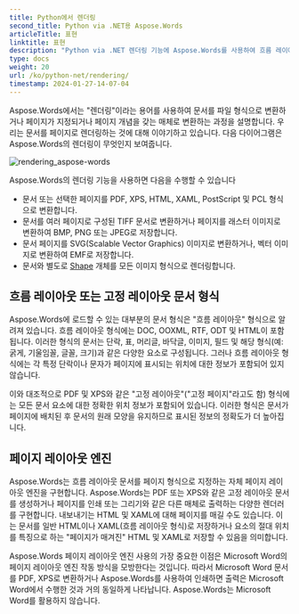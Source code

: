 ```yaml
---
title: Python에서 렌더링
second_title: Python via .NET용 Aspose.Words
articleTitle: 표현
linktitle: 표현
description: "Python via .NET 렌더링 기능에 Aspose.Words를 사용하여 흐름 레이아웃 문서를 페이지로 포맷하고 해당 문서나 선택한 페이지를 다른 문서(PDF, HTML, XPS 등) 또는 이미지(TIFF, PNG, SVG 등) 형식으로 변환합니다. 보기, 추가 변환 또는 인쇄."
type: docs
weight: 20
url: /ko/python-net/rendering/
timestamp: 2024-01-27-14-07-04
---
```


Aspose.Words에서는 "렌더링"이라는 용어를 사용하여 문서를 파일 형식으로 변환하거나 페이지가 지정되거나 페이지 개념을 갖는 매체로 변환하는 과정을 설명합니다. 우리는 문서를 페이지로 렌더링하는 것에 대해 이야기하고 있습니다. 다음 다이어그램은 Aspose.Words의 렌더링이 무엇인지 보여줍니다.

![rendering_aspose-words](/words/python-net/rendering/rendering-1.png)

Aspose.Words의 렌더링 기능을 사용하면 다음을 수행할 수 있습니다

- 문서 또는 선택한 페이지를 PDF, XPS, HTML, XAML, PostScript 및 PCL 형식으로 변환합니다.
- 문서를 여러 페이지로 구성된 TIFF 문서로 변환하거나 페이지를 래스터 이미지로 변환하여 BMP, PNG 또는 JPEG로 저장합니다.
- 문서 페이지를 SVG(Scalable Vector Graphics) 이미지로 변환하거나, 벡터 이미지로 변환하여 EMF로 저장합니다.
- 문서와 별도로 [Shape](https://reference.aspose.com/words/python-net/aspose.words.drawing/shape/) 개체를 모든 이미지 형식으로 렌더링합니다.

## 흐름 레이아웃 또는 고정 레이아웃 문서 형식

Aspose.Words에 로드할 수 있는 대부분의 문서 형식은 "흐름 레이아웃" 형식으로 알려져 있습니다. 흐름 레이아웃 형식에는 DOC, OOXML, RTF, ODT 및 HTML이 포함됩니다. 이러한 형식의 문서는 단락, 표, 머리글, 바닥글, 이미지, 필드 및 해당 형식(예: 굵게, 기울임꼴, 글꼴, 크기)과 같은 다양한 요소로 구성됩니다. 그러나 흐름 레이아웃 형식에는 각 특정 단락이나 문자가 페이지에 표시되는 위치에 대한 정보가 포함되어 있지 않습니다.

이와 대조적으로 PDF 및 XPS와 같은 "고정 레이아웃"("고정 페이지"라고도 함) 형식에는 모든 문서 요소에 대한 정확한 위치 정보가 포함되어 있습니다. 이러한 형식은 문서가 페이지에 배치된 후 문서의 원래 모양을 유지하므로 표시된 정보의 정확도가 더 높아집니다.

## 페이지 레이아웃 엔진

Aspose.Words는 흐름 레이아웃 문서를 페이지 형식으로 지정하는 자체 페이지 레이아웃 엔진을 구현합니다. Aspose.Words는 PDF 또는 XPS와 같은 고정 레이아웃 문서를 생성하거나 페이지를 인쇄 또는 그리기와 같은 다른 매체로 출력하는 다양한 렌더러를 구현합니다. 내보내기는 HTML 및 XAML에 대해 페이지를 매길 수도 있습니다. 이는 문서를 일반 HTML이나 XAML(흐름 레이아웃 형식)로 저장하거나 요소의 절대 위치를 특징으로 하는 "페이지가 매겨진" HTML 및 XAML로 저장할 수 있음을 의미합니다.

Aspose.Words 페이지 레이아웃 엔진 사용의 가장 중요한 이점은 Microsoft Word의 페이지 레이아웃 엔진 작동 방식을 모방한다는 것입니다. 따라서 Microsoft Word 문서를 PDF, XPS로 변환하거나 Aspose.Words를 사용하여 인쇄하면 출력은 Microsoft Word에서 수행한 것과 거의 동일하게 나타납니다. Aspose.Words는 Microsoft Word를 활용하지 않습니다.
